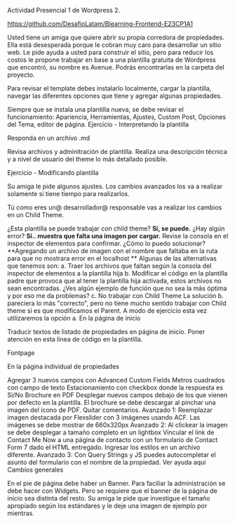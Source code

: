 Actividad Presencial 1 de Wordpress 2.

https://github.com/DesafioLatam/Blearning-Frontend-E23CP1A1

Usted tiene un amiga que quiere abrir su propia corredora de propiedades. Ella está desesperada porque le cobran muy caro para desarrollar un sitio web. Le pide ayuda a usted para construir el sitio, pero para reducir los costos le propone trabajar en base a una plantilla gratuita de Wordpress que encontró, su nombre es Avenue. Podrás encontrarlas en la carpeta del proyecto.

Para revisar el template debes instalarlo localmente, cargar la plantilla, navegar las diferentes opciones que tiene y agregar algunas propiedades.

Siempre que se instala una plantilla nueva, se debe revisar el funcionamiento: Apariencia, Herramientas, Ajustes, Custom Post, Opciones del Tema, editor de página.
Ejercicio - Interpretando la plantilla

Responda en un archivo .md

Revisa archivos y adminitración de plantilla. Realiza una descripción técnica y a nivel de usuario del theme lo más detallado posible.



Ejercicio - Modificando plantilla

Su amiga le pide algunos ajustes. Los cambios avanzados los va a realizar solamente si tiene tiempo para realizarlos.

Tú como eres un@ desarrollador@ responsable vas a realizar los cambios en un Child Theme.

¿Esta plantilla se puede trabajar con child theme?
**Sí, se puede.**
 ¿Hay algún error? 
 **Sí.. muestra que falta una imagen por cargar.**
Revise la consola en el inspector de elementos para confirmar. ¿Cómo lo puedo solucionar?
**Agregando un archivo de imagen con el nombre que faltaba en la ruta para que no mostrara error en el localhost	**
Algunas de las alternativas que tenemos son:
a. Traer los archivos que faltan según la consola del inspector de elementos a la plantilla hija
b. Modificar el código en la plantilla padre que provoca que al tener la plantilla hija activada, estos archivos no sean encontradas. ¿Ves algún ejemplo de función que no sea la más óptima y por eso me da problemas?
c. No trabajar con Child Theme
La solución b. pareciera lo más "correcto", pero no tiene mucho sentido trabajar con Child theme si es que modificamos el Parent. A modo de ejercicio esta vez utilizaremos la opción a.
En la página de inicio

Traducir textos de listado de propiedades en página de inicio.
Poner atención en esta línea de código en la plantilla.
<?php get_template_part('/lib/listhome'); ?>
Fontpage

En la página individual de propiedades

Agregar 3 nuevos campos con Advanced Custom Fields
Metros cuadrados con campo de texto
Estacionamiento con checkbox donde la respuesta es Si/No
Brochure en PDF
Desplegar nuevos campos debajo de los que vienen por defecto en la plantilla. El brochure se debe descargar al pinchar una imagen del ícono de PDF.
Quitar comentarios.
Avanzado 1: Reemplazar imagen destacada por Flexslider con 3 imágenes usando ACF. Las imágenes se debe mostrar de 660x320px Avanzado 2: Al clickear la imagen se debe desplegar a tamaño completo en un lightbox
Vincular el link de Contact Me Now a una página de contacto con un formulario de Contact Form 7 dado el HTML entregado. Ingresar los estilos en un archivo diferente.
Avanzado 3: Con Query Strings y JS puedes autocompletar el asunto del formulario con el nombre de la propiedad. Ver ayuda aquí
Cambios generales

En el pie de página debe haber un Banner. Para faciliar la administración se debe hacer con Widgets. Pero se requiere que el banner de la página de inicio sea distinta del resto. Su amiga le pide que investigue el tamaño apropiado según los estándares y le deje una imagen de ejemplo por mientras.